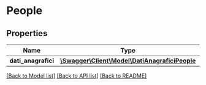 # People

## Properties
Name | Type | Description | Notes
------------ | ------------- | ------------- | -------------
**dati_anagrafici** | [**\Swagger\Client\Model\DatiAnagraficiPeople**](DatiAnagraficiPeople.md) |  | [optional] 

[[Back to Model list]](../README.md#documentation-for-models) [[Back to API list]](../README.md#documentation-for-api-endpoints) [[Back to README]](../README.md)


